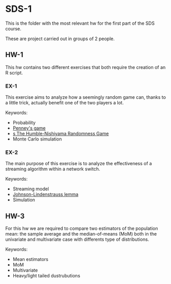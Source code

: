 # SDS-1

This is the folder with the most relevant hw for the first part of the SDS course.

These are project carried out in groups of 2 people.

## HW-1
This hw contains two different exercises that both require the creation of an R script.

### EX-1
This exercise aims to analyze how a seemingly random game can, thanks to a little trick, actually benefit one of the two players a lot.

Keywords:
  * Probability
  * [Penney's game](https://en.wikipedia.org/wiki/Penney%27s_game)
  * [s The Humble-Nishiyama Randomness Game](http://www.datascienceassn.org/sites/default/files/Humble-Nishiyama%20Randomness%20Game%20-%20A%20New%20Variation%20on%20Penney%27s%20Coin%20Game.pdf)
  * Monte Carlo simulation


### EX-2
The main purpose of this exercise is to analyze the effectiveness of a streaming algorithm within a network switch.

Keywords:
  * Streaming model
  * [Johnson-Lindenstrauss lemma](https://en.wikipedia.org/wiki/Johnson%E2%80%93Lindenstrauss_lemma)
  * Simulation

## HW-3

For this hw we are required to compare two estimators of the population mean: the sample average and the median-of-means (MoM) both in the univariate and multivariate case with differents type of distributions.

Keywords:
  * Mean estimators
  * MoM
  * Multivariate
  * Heavy/light tailed dustrubutions